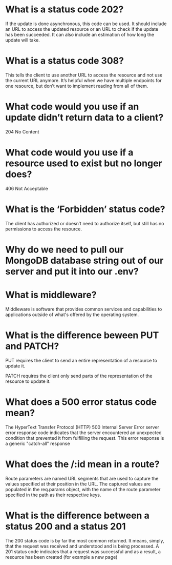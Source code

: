 
<!-- 100’s =they usually tell the client that the header part of the request has been received and the server will try to comply with a transmission demand of the client -->

<!-- 200’s =hey tell the client that its request was accepted. In case of asynchronous processing of a request (202)

300’s =They tell the client that the resource they are requesting isn’t available at the expected location anymore

400’s =They are all about invalid requests a client sent to a server. There are several causes to this, timeouts, wrong URI, missing authentication

500’s =Often they indicate problems with overwhelmed servers or unreachable servers behind proxies, but sometimes they can be directly related to client requests that trigger error exceptions on the server. -->

# What is a status code 202?

If the update is done asynchronous, this code can be used. It should include an URL to access the updated resource or an URL to check if the update has been succeeded. It can also include an estimation of how long the update will take.

# What is a status code 308?

This tells the client to use another URL to access the resource and not use the current URL anymore. It’s helpful when we have multiple endpoints for one resource, but don’t want to implement reading from all of them.

# What code would you use if an update didn’t return data to a client?

204 No Content

# What code would you use if a resource used to exist but no longer does?

406 Not Acceptable

# What is the ‘Forbidden’ status code?

 The client has authorized or doesn’t need to authorize itself, but still has no permissions to access the resource.

# Why do we need to pull our MongoDB database string out of our server and put it into our .env?

# What is middleware?

Middleware is software that provides common services and capabilities to applications outside of what's offered by the operating system.

# What is the difference beween PUT and PATCH?

 PUT requires the client to send an entire representation of a resource to update it.

 PATCH requires the client only send parts of the representation of the resource to update it.

# What does a 500 error status code mean?

The HyperText Transfer Protocol (HTTP) 500 Internal Server Error server error response code indicates that the server encountered an unexpected condition that prevented it from fulfilling the request. This error response is a generic "catch-all" response

# What does the /:id mean in a route?

Route parameters are named URL segments that are used to capture the values specified at their position in the URL. The captured values are populated in the req.params object, with the name of the route parameter specified in the path as their respective keys.

# What is the difference between a status 200 and a status 201

The 200 status code is by far the most common returned. It means, simply, that the request was received and understood and is being processed. A 201 status code indicates that a request was successful and as a result, a resource has been created (for example a new page)
